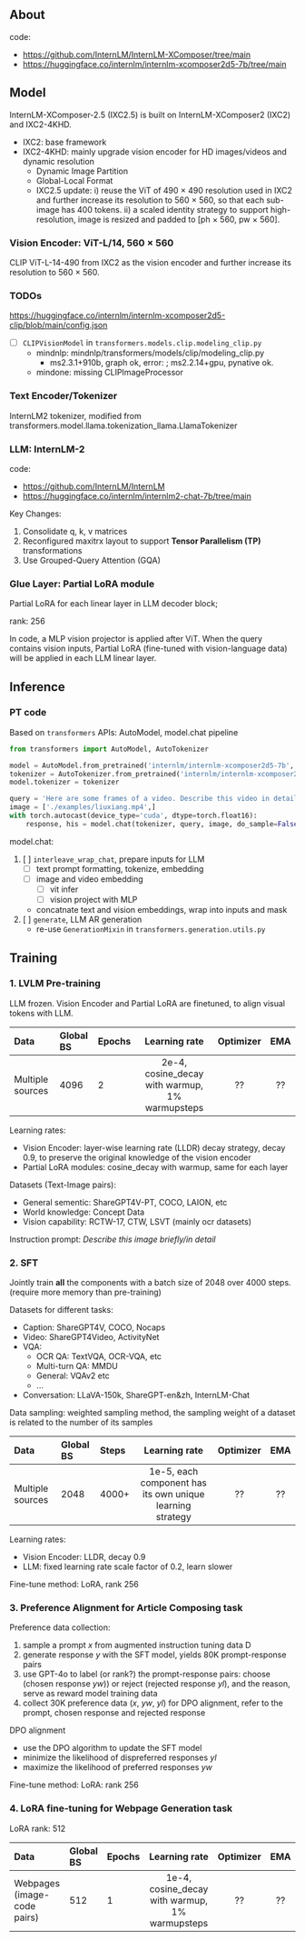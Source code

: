 
## About
code:
- https://github.com/InternLM/InternLM-XComposer/tree/main
- https://huggingface.co/internlm/internlm-xcomposer2d5-7b/tree/main

## Model

InternLM-XComposer-2.5 (IXC2.5) is built on InternLM-XComposer2 (IXC2) and IXC2-4KHD.
- IXC2: base framework
- IXC2-4KHD: mainly upgrade vision encoder for HD images/videos and dynamic resolution
    - Dynamic Image Partition 
    - Global-Local Format 
    - IXC2.5 update: i) reuse the ViT of 490 × 490 resolution used in IXC2 and further increase its resolution to 560 × 560, so that each sub-image has 400 tokens. ii) a scaled identity strategy to support high-resolution, image is resized and padded to [ph × 560, pw × 560].  

### Vision Encoder: ViT-L/14, 560 × 560 

CLIP ViT-L-14-490 from IXC2 as the vision encoder and further increase its resolution to 560 × 560.

### TODOs
https://huggingface.co/internlm/internlm-xcomposer2d5-clip/blob/main/config.json
- [ ] `CLIPVisionModel` in `transformers.models.clip.modeling_clip.py` 
    - mindnlp: mindnlp/transformers/models/clip/modeling_clip.py 
        - ms2.3.1+910b, graph ok, error:  ; ms2.2.14+gpu, pynative ok.  
    - mindone: missing CLIPImageProcessor


### Text Encoder/Tokenizer
InternLM2 tokenizer, modified from transformers.model.llama.tokenization_llama.LlamaTokenizer

### LLM: InternLM-2 
code: 
- https://github.com/InternLM/InternLM
- https://huggingface.co/internlm/internlm2-chat-7b/tree/main

Key Changes:
1. Consolidate q, k, v matrices
2. Reconfigured maxitrx layout to support **Tensor Parallelism (TP)** transformations 
3. Use Grouped-Query Attention (GQA)

### Glue Layer: Partial LoRA module
Partial LoRA for each linear layer in LLM decoder block;

rank: 256

In code, a MLP vision projector is applied after ViT. When the query contains vision inputs, Partial LoRA (fine-tuned with vision-language data) will be applied in each LLM linear layer.




## Inference

### PT code

Based on `transformers` APIs: AutoModel, model.chat pipeline

``` python
from transformers import AutoModel, AutoTokenizer

model = AutoModel.from_pretrained('internlm/internlm-xcomposer2d5-7b', torch_dtype=torch.bfloat16, trust_remote_code=True).cuda().eval().half()
tokenizer = AutoTokenizer.from_pretrained('internlm/internlm-xcomposer2d5-7b', trust_remote_code=True)
model.tokenizer = tokenizer

query = 'Here are some frames of a video. Describe this video in detail'
image = ['./examples/liuxiang.mp4',]
with torch.autocast(device_type='cuda', dtype=torch.float16):
    response, his = model.chat(tokenizer, query, image, do_sample=False, num_beams=3, use_meta=True)
```

model.chat:
1. [ ] `interleave_wrap_chat`, prepare inputs for LLM
    - [ ] text prompt formatting, tokenize, embedding 
    - [ ] image and video embedding
        - [ ] vit infer
        - [ ] vision project with MLP 
    - concatnate text and vision embeddings, wrap into inputs and mask
2. [ ] `generate`, LLM AR generation
    - re-use `GenerationMixin` in `transformers.generation.utils.py`

## Training
### 1. LVLM Pre-training

LLM frozen. Vision Encoder and Partial LoRA are finetuned, to align visual tokens with LLM.


| Data      | Global BS      | Epochs | Learning rate |  Optimizer |  EMA |
|:-----------|:-------------|:----------|:-----------:|:-----------:|:-----------------:|
| Multiple sources |  4096  | 2      |  2e-4, cosine_decay with warmup,  1% warmupsteps |  ??  |       ??        |

Learning rates:
- Vision Encoder: layer-wise learning rate (LLDR) decay strategy, decay 0.9, to preserve the original knowledge of the vision encoder
- Partial LoRA modules: cosine_decay with warmup, same for each layer

Datasets (Text-Image pairs):
- General sementic: ShareGPT4V-PT, COCO, LAION, etc 
- World knowledge: Concept Data
- Vision capability: RCTW-17, CTW, LSVT (mainly ocr datasets)  

Instruction prompt: *Describe this image briefly/in detail*


### 2. SFT

Jointly train **all** the components with a batch size of 2048 over 4000 steps. (require more memory than pre-training)

Datasets for different tasks:
- Caption: ShareGPT4V, COCO, Nocaps 
- Video: ShareGPT4Video, ActivityNet 
- VQA:
    - OCR QA: TextVQA, OCR-VQA, etc
    - Multi-turn QA: MMDU
    - General: VQAv2 etc 
    - ...
- Conversation: LLaVA-150k, ShareGPT-en&zh, InternLM-Chat

Data sampling: weighted sampling method, the sampling weight of a dataset is related to the number of its samples  

| Data      | Global BS      | Steps | Learning rate |  Optimizer |  EMA |
|:-----------|:-------------|:----------|:-----------:|:-----------:|:-----------------:|
| Multiple sources |  2048  | 4000+   |  1e-5,  each component has its own unique learning strategy |  ??  |       ??        |

Learning rates:
- Vision Encoder: LLDR, decay 0.9
- LLM: fixed learning rate scale factor of 0.2, learn slower


Fine-tune method: LoRA, rank 256


### 3. Preference Alignment for Article Composing task

Preference data collection:
1. sample a prompt *x* from augmented instruction tuning data D
2. generate response *y* with the SFT model, yields 80K prompt-response pairs 
3. use GPT-4o to label (or rank?) the prompt-response pairs: choose (chosen response *yw*)) or reject (rejected response *yl*), and the reason, serve as reward model training data 
4. collect 30K preference data (*x*, *yw*, *yl*) for DPO alignment, refer to the prompt, chosen response and rejected response

DPO alignment
- use the DPO algorithm to update the SFT model 
- minimize the likelihood of dispreferred responses *yl*
- maximize the likelihood of preferred responses *yw*

Fine-tune method: LoRA: rank 256 


### 4. LoRA fine-tuning for Webpage Generation task 

LoRA rank: 512

| Data      | Global BS      | Epochs | Learning rate |  Optimizer |  EMA |
|:-----------|:-------------|:----------|:-----------:|:-----------:|:-----------------:|
| Webpages (image-code pairs) |  512 |  1     |  1e-4, cosine_decay with warmup,  1% warmupsteps |  ??  |       ??        |


